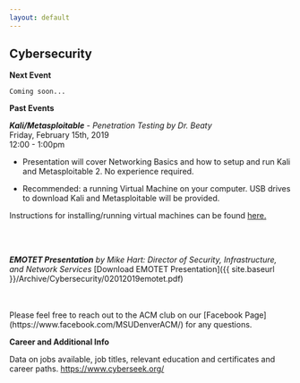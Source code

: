 ```yaml
---
layout: default
---
```

## Cybersecurity
**Next Event**<br>
```
Coming soon...
```

**Past Events**<br>

***Kali/Metasploitable*** - *Penetration Testing
by Dr. Beaty*<br>
Friday, February 15th, 2019 <br>
12:00 - 1:00pm
<br>

  * Presentation will cover Networking Basics and how to setup and run Kali and Metasploitable 2. No experience required.

  * Recommended: a running Virtual Machine on your computer. USB drives to download Kali and Metasploitable will be provided.

Instructions for installing/running virtual machines can be found [here.](https://www.howtogeek.com/196060/beginner-geek-how-to-create-and-use-virtual-machines/)

<br>
<br>

***EMOTET Presentation***
*by Mike Hart: Director of Security, Infrastructure,
and Network Services*
[Download EMOTET Presentation]({{ site.baseurl }}/Archive/Cybersecurity/02012019emotet.pdf)

<br>
<br>
Please feel free to reach out to the ACM club on our [Facebook Page](https://www.facebook.com/MSUDenverACM/) for any questions.

**Career and Additional Info**

Data on jobs available, job titles, relevant education and certificates and career paths. <https://www.cyberseek.org/>
